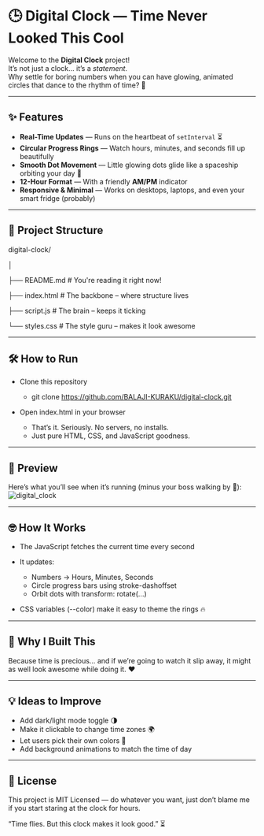 # 🕒 Digital Clock — Time Never Looked This Cool

Welcome to the **Digital Clock** project!  
It’s not just a clock… it’s a *statement*.  
Why settle for boring numbers when you can have glowing, animated circles that dance to the rhythm of time? 🎯

---

## ✨ Features
- **Real-Time Updates** — Runs on the heartbeat of `setInterval` ⏳
- **Circular Progress Rings** — Watch hours, minutes, and seconds fill up beautifully  
- **Smooth Dot Movement** — Little glowing dots glide like a spaceship orbiting your day 🚀
- **12-Hour Format** — With a friendly **AM/PM** indicator  
- **Responsive & Minimal** — Works on desktops, laptops, and even your smart fridge (probably)

---

## 📂 Project Structure

digital-clock/

│

├── README.md     # You're reading it right now!

├── index.html    # The backbone – where structure lives

├── script.js     # The brain – keeps it ticking

└── styles.css    # The style guru – makes it look awesome

---

## 🛠️ How to Run

- Clone this repository
  - git clone https://github.com/BALAJI-KURAKU/digital-clock.git

- Open index.html in your browser
  - That’s it. Seriously. No servers, no installs.
  - Just pure HTML, CSS, and JavaScript goodness.

---
## 📸 Preview

Here’s what you’ll see when it’s running (minus your boss walking by 👀):
![digital_clock](https://github.com/user-attachments/assets/679e8ec8-8955-41fd-bfe3-43c6605e6871)


---
## 🤓 How It Works

- The JavaScript fetches the current time every second

- It updates: 
  - Numbers → Hours, Minutes, Seconds
  - Circle progress bars using stroke-dashoffset
  - Orbit dots with transform: rotate(...)

- CSS variables (--color) make it easy to theme the rings 🔥

---
## 🎯 Why I Built This

Because time is precious… and if we’re going to watch it slip away,
it might as well look awesome while doing it. ❤️

---
## 💡 Ideas to Improve

- Add dark/light mode toggle 🌗
- Make it clickable to change time zones 🌍
- Let users pick their own colors 🎨
- Add background animations to match the time of day

---
## 📜 License

This project is MIT Licensed — do whatever you want, just don’t blame me if you start staring at the clock for hours.

“Time flies. But this clock makes it look good.” ⏳
